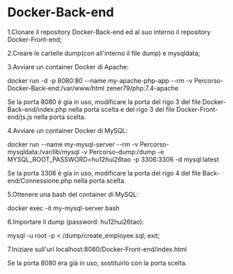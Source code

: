 # Docker-Back-end
1.Clonare il repository Docker-Back-end ed al suo interno il repository Docker-Front-end;


2.Creare le cartelle dump(con all'interno il file dump) e mysqldata;


3.Avviare un container Docker di Apache:

docker run -d -p 8080:80 --name my-apache-php-app --rm  -v Percorso-Docker-Back-end:/var/www/html zener79/php:7.4-apache

Se la porta 8080 è gia in uso, modificare la porta del rigo 3 del file Docker-Back-end/index.php nella porta scelta 
e del rigo 3 del file Docker-Front-end/js.js nella porta scelta.


4.Avviare un container Docker di MySQL:

docker run --name my-mysql-server --rm -v Percorso-mysqldata:/var/lib/mysql -v Percorso-dump:/dump -e MYSQL_ROOT_PASSWORD=hu12hui26tao -p 3306:3306 -d mysql:latest

Se la porta 3306 è gia in uso, modificare la porta del rigo 4 del file Back-end/Connessione.php nella porta scelta.


5.Ottenere una bash del container di MySQL:

docker exec -it my-mysql-server bash


6.Importare il dump (password: hu12hui26tao): 

mysql -u root -p < /dump/create_employee.sql; exit;


7.Iniziare sull'url localhost:8080/Docker-Front-end/index.html

Se la porta 8080 era già in uso, sostituirlo con la porta scelta.
